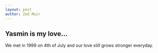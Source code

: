 ```yaml
---
layout: post
author: Zed Muir
---
```


## Yasmin is my love…

We met in 1999 on 4th of July and our love still grows stronger everyday. 